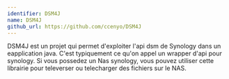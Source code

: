 ```yaml
---
identifier: DSM4J
name: DSM4J
github_url: https://github.com/ccenyo/DSM4J
---
```


DSM4J est un projet qui permet d'exploiter l'api dsm de Synology dans un eapplication java.
C'est typiquement ce qu'on appel un wrapper d'api pour synology. Si vous possedez un Nas synology, vous pouvez utiliser cette librairie pour televerser ou telecharger des fichiers sur le NAS.